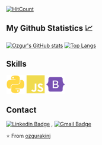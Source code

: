 [![HitCount](https://hits.dwyl.com/ozgurakinj/ozgurakinj.svg?style=flat-square)](http://hits.dwyl.com/ozgurakinj/ozgurakinj)


## My Github Statistics 📈

[![Ozgur's GitHub stats](https://github-readme-stats.vercel.app/api?username=ozgurakinj&count_private=true&hide_title=true&show_icons=true&hide_border=true&theme=nightowl&bg_color=161B22)](https://github.com/anuraghazra/github-readme-stats)
[![Top Langs](https://github-readme-stats.vercel.app/api/top-langs/?username=ozgurakinj&card_width=250&langs_count=6&hide_border=true&layout=compact&theme=nightowl&bg_color=161B22)](https://github.com/anuraghazra/github-readme-stats)


## Skills

[<img src="https://github.com/devicons/devicon/blob/master/icons/python/python-plain.svg" alt="NodeJS logo" width="50" height="50" />](https://python.org/)
[<img src="https://github.com/devicons/devicon/blob/master/icons/javascript/javascript-plain.svg" alt="JavaScript logo" width="50" height="50" />](https://www.javascript.com/) 
[<img src="https://github.com/devicons/devicon/blob/master/icons/bootstrap/bootstrap-plain.svg" alt="Bootstrap logo" width="50" height="50" />](https://getbootstrap.com/docs/5.0/)

## Contact
  
[![Linkedin Badge](https://img.shields.io/badge/-LinkedIn-blue?style=flat-square&logo=Linkedin&logoColor=white&link=https://www.linkedin.com/in/akinozgur/)](https://www.linkedin.com/in/akinozgur/) 
, [![Gmail Badge](https://img.shields.io/badge/-Gmail-c14438?style=flat-square&logo=Gmail&logoColor=white&link=mailto:ozgurakn14@gmail.com)](mailto:ozgurakn14@gmail.com)


⭐️ From [ozgurakinj](https://github.com/ozgurakinj)

